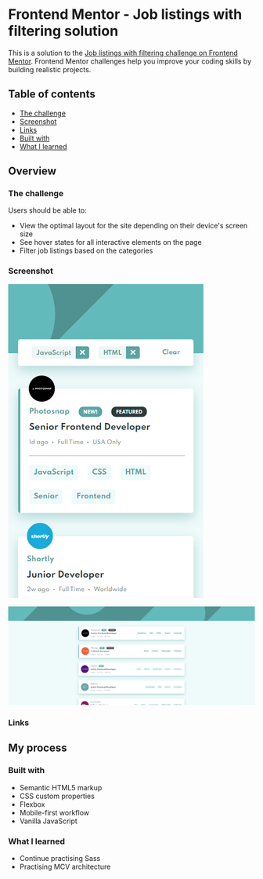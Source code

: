 # Frontend Mentor - Job listings with filtering solution

This is a solution to the [Job listings with filtering challenge on Frontend Mentor](https://www.frontendmentor.io/challenges/job-listings-with-filtering-ivstIPCt). Frontend Mentor challenges help you improve your coding skills by building realistic projects. 

## Table of contents
  - [The challenge](#the-challenge)
  - [Screenshot](#screenshot)
  - [Links](#links)
  - [Built with](#built-with)
  - [What I learned](#what-i-learned)


## Overview

### The challenge

Users should be able to:

- View the optimal layout for the site depending on their device's screen size
- See hover states for all interactive elements on the page
- Filter job listings based on the categories

### Screenshot

![](https://github.com/mRutkowski99/static-job-listing/blob/bac44a1c845f75a8dd78d4ea369e07e203639bb6/FireShot%20Capture%20003%20-%20Frontend%20Mentor%20-%20Job%20Listings%20-%20127.0.0.1.png)

![](https://github.com/mRutkowski99/static-job-listing/blob/e3b8858de5763ae5265bdc6f95c1b0c06a7139eb/FireShot%20Capture%20004%20-%20Frontend%20Mentor%20-%20Job%20Listings%20-%20127.0.0.1.png)


### Links

<!-- - Live Site URL: [Add live site URL here](https://your-live-site-url.com) -->

## My process

### Built with

- Semantic HTML5 markup
- CSS custom properties
- Flexbox
- Mobile-first workflow
- Vanilla JavaScript

### What I learned

- Continue practising Sass
- Practising MCV architecture 
